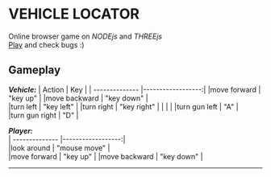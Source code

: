 
# VEHICLE LOCATOR 

Online browser game on *NODEjs* and *THREEjs*  
[Play](http://js.otrisovano.ru/tests/180316Locator/01) and check bugs :)


Gameplay
------------

**_Vehicle:_**
| Action  | Key |
| -------------- |------------------:|
|move forward    |    "key up"  |
|move backward   |    "key down" | 	
|turn left       |    "key left"  |
|turn right      |    "key right"  |
|                |                  | 
|turn gun left   |    "A" |  
|turn gun right   |    "D"  |
  
**_Player:_**  
| -------------- |------------------:|  
|look around     |    "mouse move" |  
|move forward    |    "key up"  |
|move backward   |    "key down" | 	

-------------  
 	
